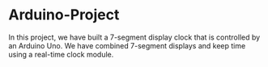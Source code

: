 # Arduino-Project
In this project, we have built a 7-segment display clock that is controlled by an Arduino Uno. We have combined 7-segment displays and keep time using a real-time clock module.


